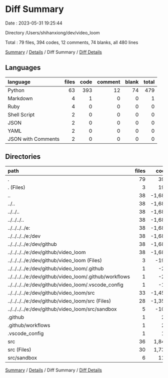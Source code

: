 # Diff Summary

Date : 2023-05-31 19:25:44

Directory /Users/shihanxiong/dev/video_loom

Total : 79 files,  394 codes, 12 comments, 74 blanks, all 480 lines

[Summary](results.md) / [Details](details.md) / Diff Summary / [Diff Details](diff-details.md)

## Languages
| language | files | code | comment | blank | total |
| :--- | ---: | ---: | ---: | ---: | ---: |
| Python | 63 | 393 | 12 | 74 | 479 |
| Markdown | 4 | 1 | 0 | 0 | 1 |
| Ruby | 4 | 0 | 0 | 0 | 0 |
| Shell Script | 2 | 0 | 0 | 0 | 0 |
| JSON | 2 | 0 | 0 | 0 | 0 |
| YAML | 2 | 0 | 0 | 0 | 0 |
| JSON with Comments | 2 | 0 | 0 | 0 | 0 |

## Directories
| path | files | code | comment | blank | total |
| :--- | ---: | ---: | ---: | ---: | ---: |
| . | 79 | 394 | 12 | 74 | 480 |
| . (Files) | 3 | 191 | 0 | 98 | 289 |
| .. | 38 | -1,682 | -252 | -468 | -2,402 |
| ../.. | 38 | -1,682 | -252 | -468 | -2,402 |
| ../../.. | 38 | -1,682 | -252 | -468 | -2,402 |
| ../../../.. | 38 | -1,682 | -252 | -468 | -2,402 |
| ../../../../e: | 38 | -1,682 | -252 | -468 | -2,402 |
| ../../../../e:/dev | 38 | -1,682 | -252 | -468 | -2,402 |
| ../../../../e:/dev/github | 38 | -1,682 | -252 | -468 | -2,402 |
| ../../../../e:/dev/github/video_loom | 38 | -1,682 | -252 | -468 | -2,402 |
| ../../../../e:/dev/github/video_loom (Files) | 3 | -190 | 0 | -98 | -288 |
| ../../../../e:/dev/github/video_loom/.github | 1 | -27 | -2 | -5 | -34 |
| ../../../../e:/dev/github/video_loom/.github/workflows | 1 | -27 | -2 | -5 | -34 |
| ../../../../e:/dev/github/video_loom/.vscode_config | 1 | -10 | -123 | 0 | -133 |
| ../../../../e:/dev/github/video_loom/src | 33 | -1,455 | -127 | -365 | -1,947 |
| ../../../../e:/dev/github/video_loom/src (Files) | 28 | -1,354 | -109 | -327 | -1,790 |
| ../../../../e:/dev/github/video_loom/src/sandbox | 5 | -101 | -18 | -38 | -157 |
| .github | 1 | 27 | 2 | 5 | 34 |
| .github/workflows | 1 | 27 | 2 | 5 | 34 |
| .vscode_config | 1 | 10 | 123 | 0 | 133 |
| src | 36 | 1,848 | 139 | 439 | 2,426 |
| src (Files) | 30 | 1,735 | 120 | 396 | 2,251 |
| src/sandbox | 6 | 113 | 19 | 43 | 175 |

[Summary](results.md) / [Details](details.md) / Diff Summary / [Diff Details](diff-details.md)